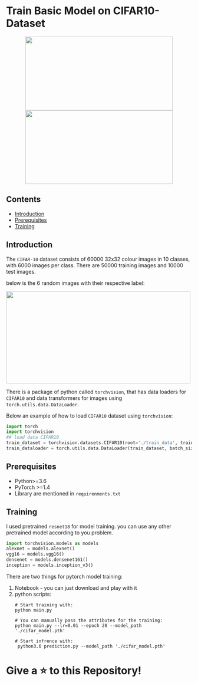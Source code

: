 # Train Basic Model on CIFAR10-Dataset

<p align="center">
<img src="https://user-images.githubusercontent.com/59862546/117540979-59b64100-b02f-11eb-9ea9-457ecf2e2271.png" width="400" height="200">    <img src="https://user-images.githubusercontent.com/16641054/46775076-8b17e480-cd40-11e8-9501-89c6fbca36bd.jpg" width="400" height="200"> 
<p>
  
## Contents
- [Introduction](#introduction)
- [Prerequisites](#prerequisites)
- [Training](#training)

## Introduction
The `CIFAR-10` dataset consists of 60000 32x32 colour images in 10 classes, with 6000 images per class. There are 50000 training images and 10000 test images.

below is the  6 random images with their respective label:

<img src="https://miro.medium.com/max/1182/1*OSvbuPLy0PSM2nZ62SbtlQ.png" width="500" height="250">

There is a package of python called `torchvision`, that has data loaders for `CIFAR10` and data transformers for images using `torch.utils.data.DataLoader`.

Below an example of how to load `CIFAR10` dataset using `torchvision`:

```python
import torch
import torchvision
## load data CIFAR10
train_dataset = torchvision.datasets.CIFAR10(root='./train_data', train=True, download=True)
train_dataloader = torch.utils.data.DataLoader(train_dataset, batch_size=128, shuffle=True, num_workers=2)
```

## Prerequisites
- Python>=3.6
- PyTorch >=1.4
- Library are mentioned in `requirenments.txt`

## Training
I used pretrained `resnet18` for model training. you can use any other pretrained model according to you problem.
```python
import torchvision.models as models
alexnet = models.alexnet()
vgg16 = models.vgg16()
densenet = models.densenet161()
inception = models.inception_v3()
```
There are two things for pytorch model training:
1. Notebook - you can just download and play with it
2. python scripts:
    ```
    # Start training with: 
    python main.py
    
    # You can manually pass the attributes for the training: 
    python main.py --lr=0.01 --epoch 20 --model_path './cifar_model.pth'
    
    # Start infrence with:
     python3.6 prediction.py --model_path './cifar_model.pth'
    ```


# Give a :star: to this Repository!
